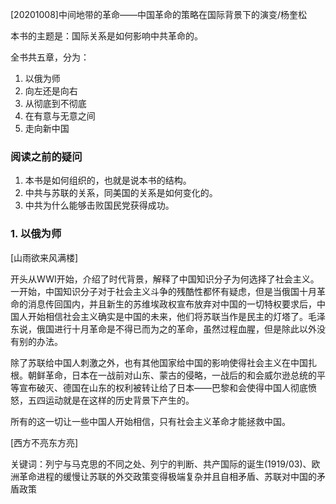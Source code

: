 [20201008]中间地带的革命——中国革命的策略在国际背景下的演变/杨奎松

本书的主题是：国际关系是如何影响中共革命的。

全书共五章，分为：

1. 以俄为师
2. 向左还是向右
3. 从彻底到不彻底
4. 在有意与无意之间
5. 走向新中国

### 阅读之前的疑问

1. 本书是如何组织的，也就是说本书的结构。
2. 中共与苏联的关系，同美国的关系是如何变化的。
3. 中共为什么能够击败国民党获得成功。

### 1. 以俄为师

[山雨欲来风满楼]

开头从WWI开始，介绍了时代背景，解释了中国知识分子为何选择了社会主义。一开始，中国知识分子对于社会主义斗争的残酷性都怀有疑虑，但是当俄国十月革命的消息传回国内，并且新生的苏维埃政权宣布放弃对中国的一切特权要求后，中国人开始相信社会主义确实是中国的未来，他们将苏联当作是民主的灯塔了。毛泽东说，俄国进行十月革命是不得已而为之的革命，虽然过程血腥，但是除此以外没有别的办法。

除了苏联给中国人刺激之外，也有其他国家给中国的影响使得社会主义在中国扎根。朝鲜革命，日本在一战前对山东、蒙古的侵略，一战后的和会威尔逊总统的平等宣布破灭、德国在山东的权利被转让给了日本——巴黎和会使得中国人彻底愤怒，五四运动就是在这样的历史背景下产生的。

所有的这一切让一些中国人开始相信，只有社会主义革命才能拯救中国。

[西方不亮东方亮]

关键词：列宁与马克思的不同之处、列宁的判断、共产国际的诞生(1919/03)、欧洲革命进程的缓慢让苏联的外交政策变得极端复杂并且自相矛盾、苏联对中国的矛盾政策